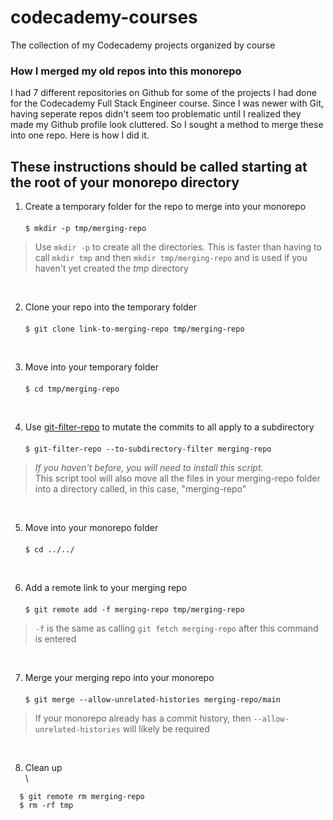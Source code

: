 # codecademy-courses
The collection of my Codecademy projects organized by course

### How I merged my old repos into this monorepo
I had 7 different repositories on Github for some of the projects I had done for the Codecademy Full Stack Engineer course. Since I was newer with Git, having seperate repos didn't seem too problematic until I realized they made my Github profile look cluttered. So I sought a method to merge these into one repo. Here is how I did it.

## These instructions should be called starting at the root of your monorepo directory
1. Create a temporary folder for the repo to merge into your monorepo\
\
  `$ mkdir -p tmp/merging-repo`
> Use `mkdir -p` to create all the directories. This is faster than having to call `mkdir tmp` and then `mkdir tmp/merging-repo` and is used if you haven't yet created the _tmp_ directory
<br/>

2. Clone your repo into the temporary folder\
\
  `$ git clone link-to-merging-repo tmp/merging-repo`
<br/>

3. Move into your temporary folder\
\
  `$ cd tmp/merging-repo`
<br/>

4. Use [git-filter-repo](https://github.com/newren/git-filter-repo) to mutate the commits to all apply to a subdirectory\
\
  `$ git-filter-repo --to-subdirectory-filter merging-repo`
> _If you haven't before, you will need to install this script._\
> This script tool will also move all the files in your merging-repo folder into a directory called, in this case, "merging-repo"
<br/>

5. Move into your monorepo folder\
\
  `$ cd ../../`
<br/>

6. Add a remote link to your merging repo\
\
  `$ git remote add -f merging-repo tmp/merging-repo`
> `-f` is the same as calling `git fetch merging-repo` after this command is entered
<br/>

7. Merge your merging repo into your monorepo\
\
  `$ git merge --allow-unrelated-histories merging-repo/main`
> If your monorepo already has a commit history, then `--allow-unrelated-histories` will likely be required
<br/>

8. Clean up\
\
```
  $ git remote rm merging-repo
  $ rm -rf tmp
```
